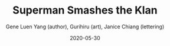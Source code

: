 ---
title: "Superman Smashes the Klan"
book: superman-smashes-the-klan
author: Gene Luen Yang (author), Gurihiru (art), Janice Chiang (lettering)
kindle: false
date: 2020-05-30
tags: posts
genres: YA, superhero
review: I'm a long-time fan of Yang, and his newest superhero book featuring a Chinese immigrant family is as relevant today as its radio source material was in 1946.
---